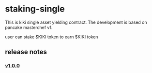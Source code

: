 # staking-single

This is kiki single asset yielding contract. The development is based on pancake masterchef v1.

user can stake $KIKI token to earn $KIKI token

## release notes

### [v1.0.0](./release_notes/v1.0.0.md)


